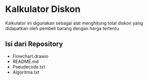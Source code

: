 # Kalkulator Diskon 

Kalkulator ini digunakan sebagai alat menghitung total diskon yang didapatkan oleh pembeli barang dengan harga tertentu 

## Isi dari Repository
- Flowchart.drawio
- README.md 
- Pseudecode.txt 
- Algoritma.txt 
